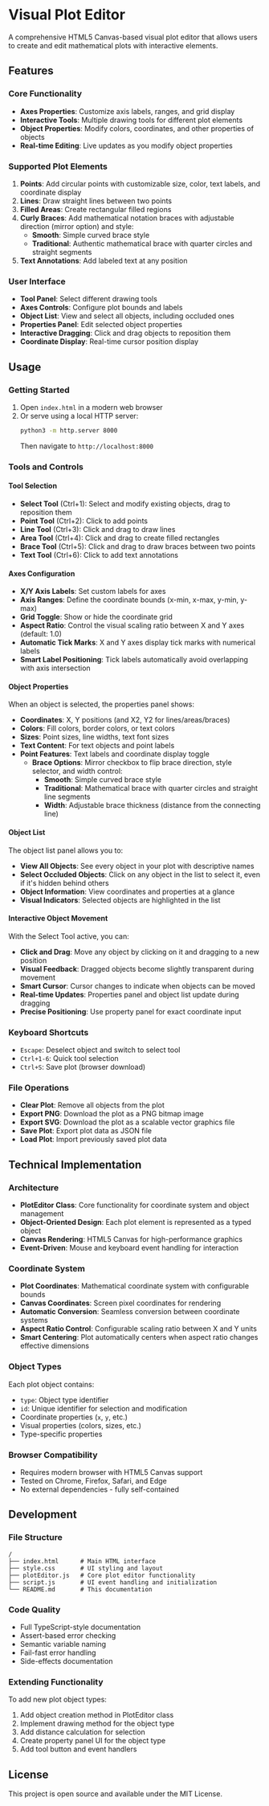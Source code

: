 # Visual Plot Editor

A comprehensive HTML5 Canvas-based visual plot editor that allows users to create and edit mathematical plots with interactive elements.

## Features

### Core Functionality
- **Axes Properties**: Customize axis labels, ranges, and grid display
- **Interactive Tools**: Multiple drawing tools for different plot elements
- **Object Properties**: Modify colors, coordinates, and other properties of objects
- **Real-time Editing**: Live updates as you modify object properties

### Supported Plot Elements
1. **Points**: Add circular points with customizable size, color, text labels, and coordinate display
2. **Lines**: Draw straight lines between two points
3. **Filled Areas**: Create rectangular filled regions
  4. **Curly Braces**: Add mathematical notation braces with adjustable direction (mirror option) and style:
     - **Smooth**: Simple curved brace style
     - **Traditional**: Authentic mathematical brace with quarter circles and straight segments
5. **Text Annotations**: Add labeled text at any position

### User Interface
- **Tool Panel**: Select different drawing tools
- **Axes Controls**: Configure plot bounds and labels
- **Object List**: View and select all objects, including occluded ones
- **Properties Panel**: Edit selected object properties
- **Interactive Dragging**: Click and drag objects to reposition them
- **Coordinate Display**: Real-time cursor position display

## Usage

### Getting Started
1. Open `index.html` in a modern web browser
2. Or serve using a local HTTP server:
   ```bash
   python3 -m http.server 8000
   ```
   Then navigate to `http://localhost:8000`

### Tools and Controls

#### Tool Selection
- **Select Tool** (Ctrl+1): Select and modify existing objects, drag to reposition them
- **Point Tool** (Ctrl+2): Click to add points
- **Line Tool** (Ctrl+3): Click and drag to draw lines
- **Area Tool** (Ctrl+4): Click and drag to create filled rectangles
- **Brace Tool** (Ctrl+5): Click and drag to draw braces between two points
- **Text Tool** (Ctrl+6): Click to add text annotations

#### Axes Configuration
- **X/Y Axis Labels**: Set custom labels for axes
- **Axis Ranges**: Define the coordinate bounds (x-min, x-max, y-min, y-max)
- **Grid Toggle**: Show or hide the coordinate grid
- **Aspect Ratio**: Control the visual scaling ratio between X and Y axes (default: 1.0)
- **Automatic Tick Marks**: X and Y axes display tick marks with numerical labels
- **Smart Label Positioning**: Tick labels automatically avoid overlapping with axis intersection

#### Object Properties
When an object is selected, the properties panel shows:
- **Coordinates**: X, Y positions (and X2, Y2 for lines/areas/braces)
- **Colors**: Fill colors, border colors, or text colors
- **Sizes**: Point sizes, line widths, text font sizes
- **Text Content**: For text objects and point labels
- **Point Features**: Text labels and coordinate display toggle
  - **Brace Options**: Mirror checkbox to flip brace direction, style selector, and width control:
    - **Smooth**: Simple curved brace style
    - **Traditional**: Mathematical brace with quarter circles and straight line segments
    - **Width**: Adjustable brace thickness (distance from the connecting line)

#### Object List
The object list panel allows you to:
- **View All Objects**: See every object in your plot with descriptive names
- **Select Occluded Objects**: Click on any object in the list to select it, even if it's hidden behind others
- **Object Information**: View coordinates and properties at a glance
- **Visual Indicators**: Selected objects are highlighted in the list

#### Interactive Object Movement
With the Select Tool active, you can:
- **Click and Drag**: Move any object by clicking on it and dragging to a new position
- **Visual Feedback**: Dragged objects become slightly transparent during movement
- **Smart Cursor**: Cursor changes to indicate when objects can be moved
- **Real-time Updates**: Properties panel and object list update during dragging
- **Precise Positioning**: Use property panel for exact coordinate input

### Keyboard Shortcuts
- `Escape`: Deselect object and switch to select tool
- `Ctrl+1-6`: Quick tool selection
- `Ctrl+S`: Save plot (browser download)

### File Operations
- **Clear Plot**: Remove all objects from the plot
- **Export PNG**: Download the plot as a PNG bitmap image
- **Export SVG**: Download the plot as a scalable vector graphics file
- **Save Plot**: Export plot data as JSON file
- **Load Plot**: Import previously saved plot data

## Technical Implementation

### Architecture
- **PlotEditor Class**: Core functionality for coordinate system and object management
- **Object-Oriented Design**: Each plot element is represented as a typed object
- **Canvas Rendering**: HTML5 Canvas for high-performance graphics
- **Event-Driven**: Mouse and keyboard event handling for interaction

### Coordinate System
- **Plot Coordinates**: Mathematical coordinate system with configurable bounds
- **Canvas Coordinates**: Screen pixel coordinates for rendering
- **Automatic Conversion**: Seamless conversion between coordinate systems
- **Aspect Ratio Control**: Configurable scaling ratio between X and Y units
- **Smart Centering**: Plot automatically centers when aspect ratio changes effective dimensions

### Object Types
Each plot object contains:
- `type`: Object type identifier
- `id`: Unique identifier for selection and modification
- Coordinate properties (`x`, `y`, etc.)
- Visual properties (colors, sizes, etc.)
- Type-specific properties

### Browser Compatibility
- Requires modern browser with HTML5 Canvas support
- Tested on Chrome, Firefox, Safari, and Edge
- No external dependencies - fully self-contained

## Development

### File Structure
```
/
├── index.html      # Main HTML interface
├── style.css       # UI styling and layout
├── plotEditor.js   # Core plot editor functionality
├── script.js       # UI event handling and initialization
└── README.md       # This documentation
```

### Code Quality
- Full TypeScript-style documentation
- Assert-based error checking
- Semantic variable naming
- Fail-fast error handling
- Side-effects documentation

### Extending Functionality
To add new plot object types:
1. Add object creation method in PlotEditor class
2. Implement drawing method for the object type
3. Add distance calculation for selection
4. Create property panel UI for the object type
5. Add tool button and event handlers

## License

This project is open source and available under the MIT License.
